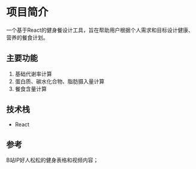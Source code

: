 # 项目简介

一个基于React的健身餐设计工具，旨在帮助用户根据个人需求和目标设计健康、营养的餐食计划。

## 主要功能

1. 基础代谢率计算
2. 蛋白质、碳水化合物、脂肪摄入量计算
3. 餐食含量计算

## 技术栈

- React

## 参考
B站IP好人松松的健身表格和视频内容；